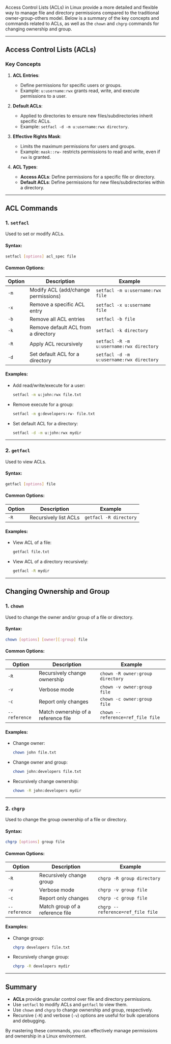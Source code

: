 Access Control Lists (ACLs) in Linux provide a more detailed and flexible way to manage file and directory permissions compared to the traditional owner-group-others model. Below is a summary of the key concepts and commands related to ACLs, as well as the `chown` and `chgrp` commands for changing ownership and group.

---

## **Access Control Lists (ACLs)**

### **Key Concepts**
1. **ACL Entries**:
   - Define permissions for specific users or groups.
   - Example: `u:username:rwx` grants read, write, and execute permissions to a user.

2. **Default ACLs**:
   - Applied to directories to ensure new files/subdirectories inherit specific ACLs.
   - Example: `setfacl -d -m u:username:rwx directory`.

3. **Effective Rights Mask**:
   - Limits the maximum permissions for users and groups.
   - Example: `mask::rw-` restricts permissions to read and write, even if `rwx` is granted.

4. **ACL Types**:
   - **Access ACLs**: Define permissions for a specific file or directory.
   - **Default ACLs**: Define permissions for new files/subdirectories within a directory.

---

## **ACL Commands**

### **1. `setfacl`**
Used to set or modify ACLs.

#### **Syntax**:
```bash
setfacl [options] acl_spec file
```

#### **Common Options**:
| Option | Description | Example |
|--------|-------------|---------|
| `-m`   | Modify ACL (add/change permissions) | `setfacl -m u:username:rwx file` |
| `-x`   | Remove a specific ACL entry | `setfacl -x u:username file` |
| `-b`   | Remove all ACL entries | `setfacl -b file` |
| `-k`   | Remove default ACL from a directory | `setfacl -k directory` |
| `-R`   | Apply ACL recursively | `setfacl -R -m u:username:rwx directory` |
| `-d`   | Set default ACL for a directory | `setfacl -d -m u:username:rwx directory` |

#### **Examples**:
- Add read/write/execute for a user:
  ```bash
  setfacl -m u:john:rwx file.txt
  ```
- Remove execute for a group:
  ```bash
  setfacl -m g:developers:rw- file.txt
  ```
- Set default ACL for a directory:
  ```bash
  setfacl -d -m u:john:rwx mydir
  ```

---

### **2. `getfacl`**
Used to view ACLs.

#### **Syntax**:
```bash
getfacl [options] file
```

#### **Common Options**:
| Option | Description | Example |
|--------|-------------|---------|
| `-R`   | Recursively list ACLs | `getfacl -R directory` |

#### **Examples**:
- View ACL of a file:
  ```bash
  getfacl file.txt
  ```
- View ACL of a directory recursively:
  ```bash
  getfacl -R mydir
  ```

---

## **Changing Ownership and Group**

### **1. `chown`**
Used to change the owner and/or group of a file or directory.

#### **Syntax**:
```bash
chown [options] [owner][:group] file
```

#### **Common Options**:
| Option | Description | Example |
|--------|-------------|---------|
| `-R`   | Recursively change ownership | `chown -R owner:group directory` |
| `-v`   | Verbose mode | `chown -v owner:group file` |
| `-c`   | Report only changes | `chown -c owner:group file` |
| `--reference` | Match ownership of a reference file | `chown --reference=ref_file file` |

#### **Examples**:
- Change owner:
  ```bash
  chown john file.txt
  ```
- Change owner and group:
  ```bash
  chown john:developers file.txt
  ```
- Recursively change ownership:
  ```bash
  chown -R john:developers mydir
  ```

---

### **2. `chgrp`**
Used to change the group ownership of a file or directory.

#### **Syntax**:
```bash
chgrp [options] group file
```

#### **Common Options**:
| Option | Description | Example |
|--------|-------------|---------|
| `-R`   | Recursively change group | `chgrp -R group directory` |
| `-v`   | Verbose mode | `chgrp -v group file` |
| `-c`   | Report only changes | `chgrp -c group file` |
| `--reference` | Match group of a reference file | `chgrp --reference=ref_file file` |

#### **Examples**:
- Change group:
  ```bash
  chgrp developers file.txt
  ```
- Recursively change group:
  ```bash
  chgrp -R developers mydir
  ```

---

## **Summary**
- **ACLs** provide granular control over file and directory permissions.
- Use `setfacl` to modify ACLs and `getfacl` to view them.
- Use `chown` and `chgrp` to change ownership and group, respectively.
- Recursive (`-R`) and verbose (`-v`) options are useful for bulk operations and debugging.

By mastering these commands, you can effectively manage permissions and ownership in a Linux environment.

